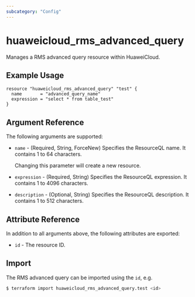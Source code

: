 ```yaml
---
subcategory: "Config"
---
```


# huaweicloud_rms_advanced_query

Manages a RMS advanced query resource within HuaweiCloud.

## Example Usage

```hcl
resource "huaweicloud_rms_advanced_query" "test" {
  name       = "advanced_query_name"
  expression = "select * from table_test"
}
```

## Argument Reference

The following arguments are supported:

* `name` - (Required, String, ForceNew) Specifies the ResourceQL name. It contains 1 to 64 characters.

  Changing this parameter will create a new resource.

* `expression` - (Required, String) Specifies the ResourceQL expression. It contains 1 to 4096 characters.

* `description` - (Optional, String) Specifies the ResourceQL description. It contains 1 to 512 characters.

## Attribute Reference

In addition to all arguments above, the following attributes are exported:

* `id` - The resource ID.

## Import

The RMS advanced query can be imported using the `id`, e.g.

```bash
$ terraform import huaweicloud_rms_advanced_query.test <id>
```
